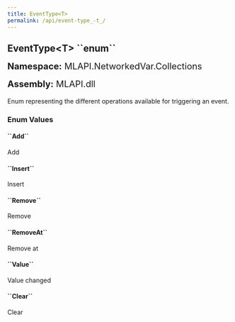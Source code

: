 ```yaml
---
title: EventType<T>
permalink: /api/event-type_-t_/
---
```


<div style="line-height: 1;">
	<h2 markdown="1">EventType&lt;T&gt; ``enum``</h2>
	<p style="font-size: 20px;"><b>Namespace:</b> MLAPI.NetworkedVar.Collections</p>
	<p style="font-size: 20px;"><b>Assembly:</b> MLAPI.dll</p>
</div>
<p>Enum representing the different operations available for triggering an event.</p>
<div>
	<h3 markdown="1">Enum Values</h3>
	<div>
		<h4 markdown="1"><b>``Add``</b></h4>
		<p>Add</p>
	</div>
	<div>
		<h4 markdown="1"><b>``Insert``</b></h4>
		<p>Insert</p>
	</div>
	<div>
		<h4 markdown="1"><b>``Remove``</b></h4>
		<p>Remove</p>
	</div>
	<div>
		<h4 markdown="1"><b>``RemoveAt``</b></h4>
		<p>Remove at</p>
	</div>
	<div>
		<h4 markdown="1"><b>``Value``</b></h4>
		<p>Value changed</p>
	</div>
	<div>
		<h4 markdown="1"><b>``Clear``</b></h4>
		<p>Clear</p>
	</div>
</div>
